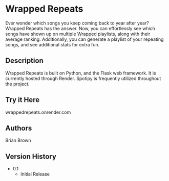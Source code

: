 # Wrapped Repeats

Ever wonder which songs you keep coming back to year after year? Wrapped Repeats has the answer. Now, you can effortlessly see which songs have shown up on multiple Wrapped playlists, along with their average ranking. Additionally, you can generate a playlist of your repeating songs, and see additional stats for extra fun.

## Description

Wrapped Repeats is built on Python, and the Flask web framework. It is currently hosted through Render. Spotipy is frequently utilized throughout the project.

## Try it Here

wrappedrepeats.onrender.com

## Authors

Brian Brown

## Version History
* 0.1
    * Initial Release